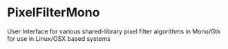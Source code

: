 # PixelFilterMono

User Interface for various shared-library pixel filter  algorithms in Mono/Gtk for use in Linux/OSX based systems